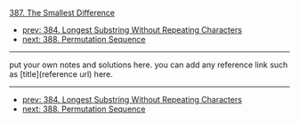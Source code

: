 [387. The Smallest Difference](http://www.lintcode.com/problem/the-smallest-difference)

- [prev: 384. Longest Substring Without Repeating Characters](384-longest-substring-without-repeating-characters.md)
- [next: 388. Permutation Sequence](388-permutation-sequence.md)

---

put your own notes and solutions here.
you can add any reference link such as [title](reference url) here.

---

- [prev: 384. Longest Substring Without Repeating Characters](384-longest-substring-without-repeating-characters.md)
- [next: 388. Permutation Sequence](388-permutation-sequence.md)
